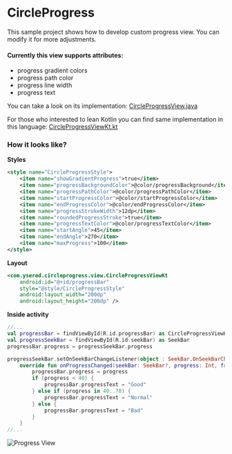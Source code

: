 # CircleProgress
This sample project shows how to develop custom progress view.
You can modify it for more adjustments.

#### Currently this view supports attributes: 
* progress gradient colors
* progress path color
* progress line width
* progress text

You can take a look on its implementation: [CircleProgressView.java](https://github.com/ysered/CircleProgress/blob/master/app/src/main/java/com/ysered/circleprogress/view/CircleProgressView.java)

For those who interested to lean Kotlin you can find same implementation in this language: [CircleProgressViewKt.kt](https://github.com/ysered/CircleProgress/blob/master/app/src/main/java/com/ysered/circleprogress/view/CircleProgressViewKt.kt)

### How it looks like?

**Styles**

```xml
<style name="CircleProgressStyle">
    <item name="showGradientProgress">true</item>
    <item name="progressBackgroundColor">@color/progressBackground</item>
    <item name="progressPathColor">@color/progressPathColor</item>
    <item name="startProgressColor">@color/startProgressColor</item>
    <item name="endProgressColor">@color/endProgressColor</item>
    <item name="progressStrokeWidth">12dp</item>
    <item name="roundedProgressStroke">true</item>
    <item name="progressTextColor">@color/progressTextColor</item>
    <item name="startAngle">45</item>
    <item name="endAngle">270</item>
    <item name="maxProgress">100</item>
</style>
```

**Layout**
```xml
<com.ysered.circleprogress.view.CircleProgressViewKt
    android:id="@+id/progressBar"
    style="@style/CircleProgressStyle"
    android:layout_width="200dp"
    android:layout_height="200dp" />
```

**Inside activity**
```kotlin
//...   
val progressBar = findViewById(R.id.progressBar) as CircleProgressViewKt
val progressSeekBar = findViewById(R.id.seekBar) as SeekBar
progressBar.progress = progressSeekBar.progress

progressSeekBar.setOnSeekBarChangeListener(object : SeekBar.OnSeekBarChangeListener {
    override fun onProgressChanged(seekBar: SeekBar?, progress: Int, fromUser: Boolean) {
        progressBar.progress = progress
        if (progress < 40) {
            progressBar.progressText = "Good"
        } else if (progress in 40..70) {
            progressBar.progressText = "Normal"
        } else {
            progressBar.progressText = "Bad"
        }
    }
//...
```

![Progress View](http://i.imgur.com/eYjHRv5.png "Progress View")
